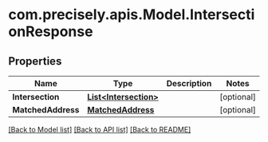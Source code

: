 # com.precisely.apis.Model.IntersectionResponse
## Properties

Name | Type | Description | Notes
------------ | ------------- | ------------- | -------------
**Intersection** | [**List&lt;Intersection&gt;**](Intersection.md) |  | [optional] 
**MatchedAddress** | [**MatchedAddress**](MatchedAddress.md) |  | [optional] 

[[Back to Model list]](../README.md#documentation-for-models) [[Back to API list]](../README.md#documentation-for-api-endpoints) [[Back to README]](../README.md)

